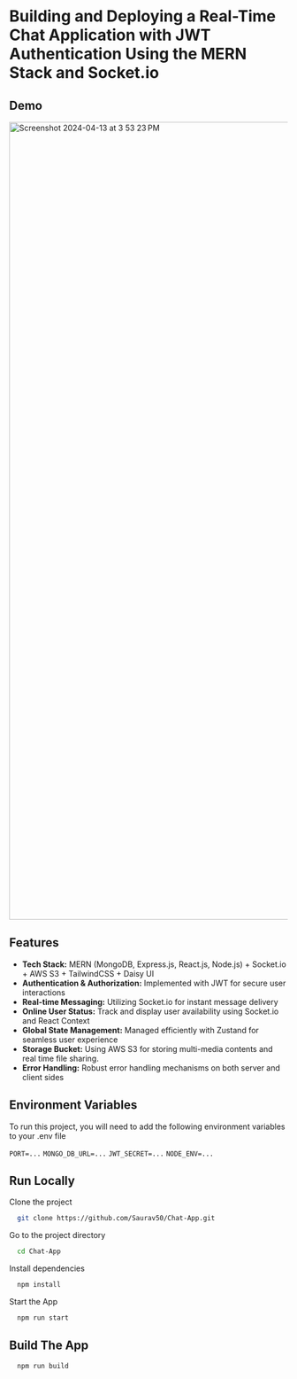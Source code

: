
# Building and Deploying a Real-Time Chat Application with JWT Authentication Using the MERN Stack and Socket.io









## Demo
<img width="1440" alt="Screenshot 2024-04-13 at 3 53 23 PM" src="https://github.com/Saurav50/Chat-App/assets/98273408/2106d25d-13b3-452c-a798-68ef6b15306e">


## Features

- **Tech Stack:** MERN (MongoDB, Express.js, React.js, Node.js) + Socket.io + AWS S3 + TailwindCSS + Daisy UI
- **Authentication & Authorization:** Implemented with JWT for secure user interactions
- **Real-time Messaging:** Utilizing Socket.io for instant message delivery
- **Online User Status:** Track and display user availability using Socket.io and React Context
- **Global State Management:** Managed efficiently with Zustand for seamless user experience
- **Storage Bucket:** Using AWS S3 for storing multi-media contents and real time file sharing.
- **Error Handling:** Robust error handling mechanisms on both server and client sides

## Environment Variables

To run this project, you will need to add the following environment variables to your .env file

`PORT=...`
`MONGO_DB_URL=...`
`JWT_SECRET=...`
`NODE_ENV=...`
## Run Locally

Clone the project

```bash
  git clone https://github.com/Saurav50/Chat-App.git
```

Go to the project directory

```bash
  cd Chat-App
```

Install dependencies

```bash
  npm install
```

Start the App

```bash
  npm run start
```


## Build The App



```bash
  npm run build
```
    

